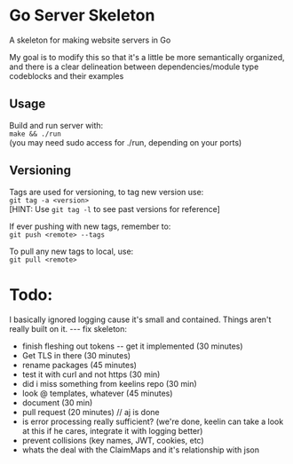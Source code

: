 # Go Server Skeleton
A skeleton for making website servers in Go

My goal is to modify this so that it's a little be more semantically organized, and there is a clear delineation between dependencies/module type codeblocks and their examples

## Usage
Build and run server with:  
    `make && ./run`  
(you may need sudo access for ./run, depending on your ports)

## Versioning
Tags are used for versioning, to tag new version use:  
    `git tag -a <version>`  
[HINT: Use `git tag -l` to see past versions for reference]

If ever pushing with new tags, remember to:  
    `git push <remote> --tags`

To pull any new tags to local, use:  
    `git pull <remote>`

# Todo:

I basically ignored logging cause it's small and contained. Things aren't really built on it.
--- fix skeleton:  

- finish fleshing out tokens
		-- get it implemented (30 minutes)
- Get TLS in there  (30 minutes)
- rename packages (45 minutes)
- test it with curl and not https (30 min)
- did i miss something from keelins repo (30 min)
- look @ templates, whatever (45 minutes)
- document (30 min)
- pull request (20 minutes) // aj is done
- is error processing really sufficient? (we're done, keelin can take a look at this if he cares, integrate it with logging better)
- prevent collisions (key names, JWT, cookies, etc)
- whats the deal with the ClaimMaps and it's relationship with json
